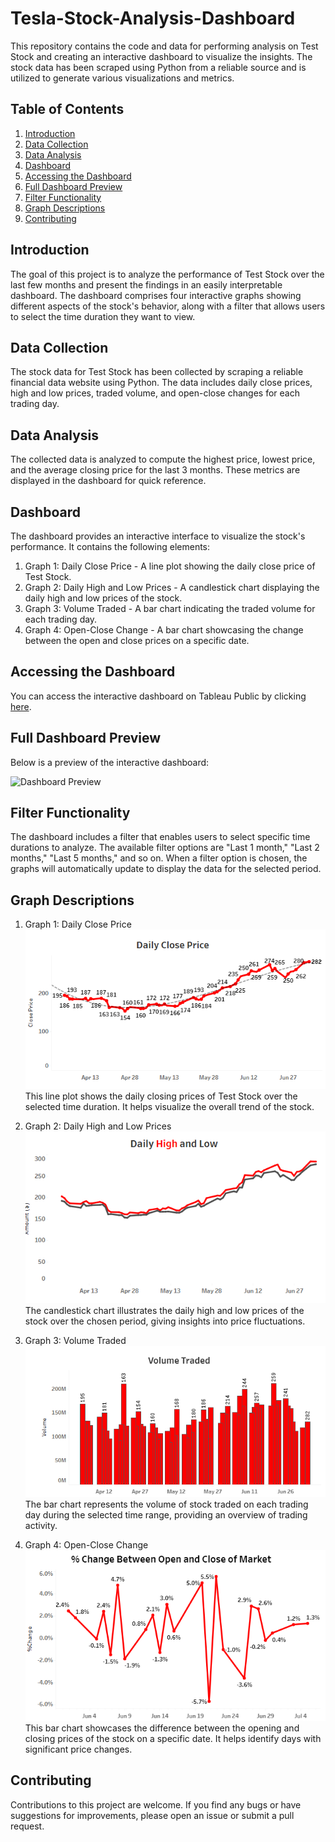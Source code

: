 # Tesla-Stock-Analysis-Dashboard


This repository contains the code and data for performing analysis on Test Stock and creating an interactive dashboard to visualize the insights. The stock data has been scraped using Python from a reliable source and is utilized to generate various visualizations and metrics.

## Table of Contents

1. [Introduction](#introduction)
2. [Data Collection](#data-collection)
3. [Data Analysis](#data-analysis)
4. [Dashboard](#dashboard)
5. [Accessing the Dashboard](#accessing-the-dashboard)
6. [Full Dashboard Preview](#full-dashboard-preview)
7. [Filter Functionality](#filter-functionality)
8. [Graph Descriptions](#graph-descriptions)
9. [Contributing](#contributing)


## Introduction

The goal of this project is to analyze the performance of Test Stock over the last few months and present the findings in an easily interpretable dashboard. The dashboard comprises four interactive graphs showing different aspects of the stock's behavior, along with a filter that allows users to select the time duration they want to view.

## Data Collection

The stock data for Test Stock has been collected by scraping a reliable financial data website using Python. The data includes daily close prices, high and low prices, traded volume, and open-close changes for each trading day.

## Data Analysis

The collected data is analyzed to compute the highest price, lowest price, and the average closing price for the last 3 months. These metrics are displayed in the dashboard for quick reference.

## Dashboard

The dashboard provides an interactive interface to visualize the stock's performance. It contains the following elements:

1. Graph 1: Daily Close Price - A line plot showing the daily close price of Test Stock.
2. Graph 2: Daily High and Low Prices - A candlestick chart displaying the daily high and low prices of the stock.
3. Graph 3: Volume Traded - A bar chart indicating the traded volume for each trading day.
4. Graph 4: Open-Close Change - A bar chart showcasing the change between the open and close prices on a specific date.

## Accessing the Dashboard

You can access the interactive dashboard on Tableau Public by clicking [here](https://public.tableau.com/shared/DXDS8QQ64?:display_count=n&:origin=viz_share_link).

## Full Dashboard Preview

Below is a preview of the interactive dashboard:

![Dashboard Preview](imng/Dash.png)

## Filter Functionality

The dashboard includes a filter that enables users to select specific time durations to analyze. The available filter options are "Last 1 month," "Last 2 months," "Last 5 months," and so on. When a filter option is chosen, the graphs will automatically update to display the data for the selected period.

## Graph Descriptions

1. Graph 1: Daily Close Price
   ![Graph 1](img/g1.png)
   This line plot shows the daily closing prices of Test Stock over the selected time duration. It helps visualize the overall trend of the stock.

2. Graph 2: Daily High and Low Prices
   ![Graph 2](img/g2.png)
   The candlestick chart illustrates the daily high and low prices of the stock over the chosen period, giving insights into price fluctuations.

3. Graph 3: Volume Traded
   ![Graph 3](img/g3.png)
   The bar chart represents the volume of stock traded on each trading day during the selected time range, providing an overview of trading activity.

4. Graph 4: Open-Close Change
   ![Graph 4](img/g4.png)
   This bar chart showcases the difference between the opening and closing prices of the stock on a specific date. It helps identify days with significant price changes.




## Contributing
Contributions to this project are welcome. If you find any bugs or have suggestions for improvements, please open an issue or submit a pull request.
